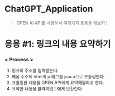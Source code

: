 # ChatGPT_Application

> OPEN AI API를 사용해서 여러가지 응용을 해보자 !

# 응용 #1: 링크의 내용 요약하기

### < Process >
1. 링크의 주소를 입력받는다.
2. 해당 주소의 html의 p 태그를 jsoup으로 크롤링한다.
3. 크롤링한 내용을 OPEN API에게 요약해달라고 한다.
4. 요약한 내용을 클라이언트에게 반환한다.